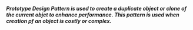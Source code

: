 ***Prototype Design Pattern is used to create a duplicate object or clone of the current objet to enhance performance. This pattern is used when creation pf an object is costly or complex.***

